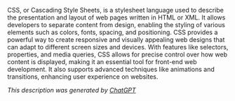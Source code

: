 CSS, or Cascading Style Sheets, is a stylesheet language used to describe the presentation and layout of web pages written in HTML or XML. It allows developers to separate content from design, enabling the styling of various elements such as colors, fonts, spacing, and positioning. CSS provides a powerful way to create responsive and visually appealing web designs that can adapt to different screen sizes and devices. With features like selectors, properties, and media queries, CSS allows for precise control over how web content is displayed, making it an essential tool for front-end web development. It also supports advanced techniques like animations and transitions, enhancing user experience on websites.

*This description was generated by [ChatGPT](https://chatgpt.com/)*